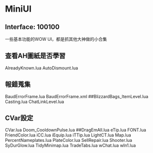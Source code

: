 # MiniUI
## Interface: 100100
一些基本功能的WOW UI，都是抓其他大神做的小合集


## 查看AH圖紙是否學習
AlreadyKnown.lua
AutoDismount.lua
## 報錯蒐集
BaudErrorFrame.lua
BaudErrorFrame.xml
##BlizzardBags_ItemLevel.lua
Casting.lua
ChatLinkLevel.lua
## CVar設定
CVar.lua
Doom_CooldownPulse.lua
##DragEmAll.lua
eTip.lua
FONT.lua
FriendColor.lua
iCC.lua
iEquip.lua
iTTip.lua
LightCT.lua
Map.lua
PercentNameplates.lua
PlateColor.lua
SellRepair.lua
Shooter.lua
SyDurGlow.lua
TidyMinimap.lua
TradeTabs.lua
wChat.lua
wIn1.lua
